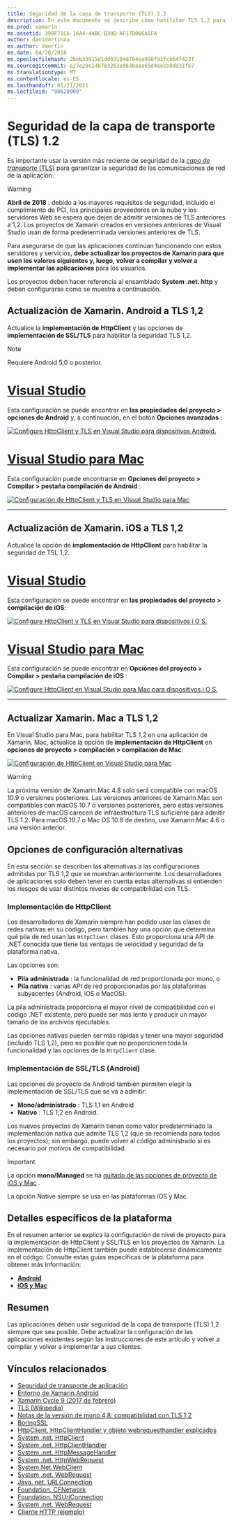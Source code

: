```yaml
---
title: Seguridad de la capa de transporte (TLS) 1.2
description: En este documento se describe cómo habilitar TLS 1,2 para proyectos de Xamarin. iOS, Xamarin. Android y Xamarin. Mac. Muestra cómo hacerlo tanto en Visual Studio 2019 como en Visual Studio para Mac.
ms.prod: xamarin
ms.assetid: 399F71C6-16A4-4ABC-B30D-AF17D066A5FA
author: davidortinau
ms.author: daortin
ms.date: 04/20/2018
ms.openlocfilehash: 2beb33915d1dd03184d784ea998f91fcb64f423f
ms.sourcegitcommit: e27e29c14b783263e063baaa65d4eecb8dd31f57
ms.translationtype: MT
ms.contentlocale: es-ES
ms.lasthandoff: 01/21/2021
ms.locfileid: "98628909"
---
```

# <a name="transport-layer-security-tls-12"></a>Seguridad de la capa de transporte (TLS) 1.2

Es importante usar la versión más reciente de seguridad de la [ _capa de transporte_ (TLS)](https://en.wikipedia.org/wiki/Transport_Layer_Security) para garantizar la seguridad de las comunicaciones de red de la aplicación.

> [!WARNING]
> **Abril de 2018** : debido a los mayores requisitos de seguridad, incluido el cumplimiento de PCI, los principales proveedores en la nube y los servidores Web se espera que dejen de admitir versiones de TLS anteriores a 1,2. Los proyectos de Xamarin creados en versiones anteriores de Visual Studio usan de forma predeterminada versiones anteriores de TLS.
>
> Para asegurarse de que las aplicaciones continúan funcionando con estos servidores y servicios, **debe actualizar los proyectos de Xamarin para que usen los valores siguientes y, luego, volver a compilar y volver a implementar las aplicaciones** para los usuarios.

Los proyectos deben hacer referencia al ensamblado **System .net. http** y deben configurarse como se muestra a continuación.

## <a name="update-xamarinandroid-to-tls-12"></a>Actualización de Xamarin. Android a TLS 1,2

Actualice la **implementación de HttpClient** y las opciones de **implementación de SSL/TLS** para habilitar la seguridad TLS 1,2.

> [!NOTE]
> Requiere Android 5,0 o posterior.

# <a name="visual-studio"></a>[Visual Studio](#tab/windows)

Esta configuración se puede encontrar en **las propiedades del proyecto > opciones de Android** y, a continuación, en el botón **Opciones avanzadas** :

[![Configure HttpClient y TLS en Visual Studio para dispositivos Android.](transport-layer-security-images/android-win-sml.png)](transport-layer-security-images/android-win.png#lightbox)

# <a name="visual-studio-for-mac"></a>[Visual Studio para Mac](#tab/macos)

Esta configuración puede encontrarse en **Opciones del proyecto > Compilar > pestaña compilación de Android** :

[![Configuración de HttpClient y TLS en Visual Studio para Mac](transport-layer-security-images/android-mac-sml.png)](transport-layer-security-images/android-mac.png#lightbox)

-----

## <a name="update-xamarinios-to-tls-12"></a>Actualización de Xamarin. iOS a TLS 1,2

Actualice la opción de **implementación de HttpClient** para habilitar la seguridad de TSL 1,2.

# <a name="visual-studio"></a>[Visual Studio](#tab/windows)

Esta configuración se puede encontrar en **las propiedades del proyecto > compilación de iOS**:

[![Configure HttpClient y TLS en Visual Studio para dispositivos i O S.](transport-layer-security-images/ios-win-sml.png)](transport-layer-security-images/ios-win.png#lightbox)

# <a name="visual-studio-for-mac"></a>[Visual Studio para Mac](#tab/macos)

Esta configuración se puede encontrar en **Opciones del proyecto > Compilar > pestaña compilación de iOS** :

[![Configure HttpClient en Visual Studio para Mac para dispositivos i O S.](transport-layer-security-images/ios-mac-sml.png)](transport-layer-security-images/ios-mac.png#lightbox)

-----

## <a name="update-xamarinmac-to-tls-12"></a>Actualizar Xamarin. Mac a TLS 1,2

En Visual Studio para Mac, para habilitar TLS 1,2 en una aplicación de Xamarin. Mac, actualice la opción de **implementación de HttpClient** en **opciones de proyecto > compilación > compilación de Mac**:

[![Configuración de HttpClient en Visual Studio para Mac](transport-layer-security-images/macos-mac-sml.png)](transport-layer-security-images/macos-mac.png#lightbox)

> [!WARNING]
> La próxima versión de Xamarin.Mac 4.8 solo será compatible con macOS 10.9 o versiones posteriores.
> Las versiones anteriores de Xamarin.Mac son compatibles con macOS 10.7 o versiones posteriores, pero estas versiones anteriores de macOS carecen de infraestructura TLS suficiente para admitir TLS 1.2. Para macOS 10.7 o Mac OS 10.8 de destino, use Xamarin.Mac 4.6 o una versión anterior.

## <a name="alternative-configuration-options"></a>Opciones de configuración alternativas

En esta sección se describen las alternativas a las configuraciones admitidas por TLS 1,2 que se muestran anteriormente.
Los desarrolladores de aplicaciones solo deben tener en cuenta estas alternativas si entienden los riesgos de usar distintos niveles de compatibilidad con TLS.

### <a name="httpclient-implementation"></a>Implementación de HttpClient

Los desarrolladores de Xamarin siempre han podido usar las clases de redes nativas en su código, pero también hay una opción que determina qué pila de red usan las `HttpClient` clases. Esto proporciona una API de .NET conocida que tiene las ventajas de velocidad y seguridad de la plataforma nativa.

Las opciones son:

- **Pila administrada** : la funcionalidad de red proporcionada por mono, o
- **Pila nativa** : varias API de red proporcionadas por las plataformas subyacentes (Android, iOS o MacOS).

La pila administrada proporciona el mayor nivel de compatibilidad con el código .NET existente, pero puede ser más lento y producir un mayor tamaño de los archivos ejecutables.

Las opciones nativas pueden ser más rápidas y tener una mayor seguridad (incluido TLS 1,2), pero es posible que no proporcionen toda la funcionalidad y las opciones de la `HttpClient` clase.

### <a name="ssltls-implementation-android"></a>Implementación de SSL/TLS (Android)

Las opciones de proyecto de Android también permiten elegir la implementación de SSL/TLS que se va a admitir:

- **Mono/administrado** : TLS 1,1 en Android
- **Nativo** : TLS 1,2 en Android.

Los nuevos proyectos de Xamarin tienen como valor predeterminado la implementación nativa que admite TLS 1,2 (que se recomienda para todos los proyectos); sin embargo, puede volver al código administrado si es necesario por motivos de compatibilidad.

> [!IMPORTANT]
> La opción **mono/Managed** se ha [quitado de las opciones de proyecto de iOS y Mac](https://github.com/xamarin/release-notes-archive/blob/master/release-notes/ios/xamarin.ios_10/xamarin.ios_10.8.md) .
>
> La opción Native siempre se usa en las plataformas iOS y Mac.

## <a name="platform-specific-details"></a>Detalles específicos de la plataforma

En el resumen anterior se explica la configuración de nivel de proyecto para la implementación de HttpClient y SSL/TLS en los proyectos de Xamarin. La implementación de HttpClient también puede establecerse dinámicamente en el código. Consulte estas guías específicas de la plataforma para obtener más información:

- [**Android**](~/android/app-fundamentals/http-stack.md)
- [**iOS y Mac**](~/cross-platform/macios/http-stack.md)

## <a name="summary"></a>Resumen

Las aplicaciones deben usar seguridad de la capa de transporte (TLS) 1,2 siempre que sea posible.
Debe actualizar la configuración de las aplicaciones existentes según las instrucciones de este artículo y volver a compilar y volver a implementar a sus clientes.

## <a name="related-links"></a>Vínculos relacionados

- [Seguridad de transporte de aplicación](~/ios/app-fundamentals/ats.md)
- [Entorno de Xamarin.Android](~/android/deploy-test/environment.md)
- [Xamarin Cycle 9 (2017 de febrero)](https://releases.xamarin.com/stable-release-cycle-9/)
- [TLS (Wikipedia)](https://en.wikipedia.org/wiki/Transport_Layer_Security)
- [Notas de la versión de mono 4,8: compatibilidad con TLS 1,2](https://www.mono-project.com/docs/about-mono/releases/4.8.0/#tls-12-support)
- [BoringSSL](https://boringssl.googlesource.com/boringssl/)
- [HttpClient, HttpClientHandler y objeto webrequesthandler explicados](/archive/blogs/henrikn/httpclient-httpclienthandler-and-webrequesthandler-explained)
- [System .net. HttpClient](/previous-versions/visualstudio/hh193681(v=vs.118))
- [System .net. HttpClientHandler](/previous-versions/visualstudio/hh138157(v=vs.118))
- [System .net. HttpMessageHandler](/previous-versions/visualstudio/hh138091(v=vs.118))
- [System .net. HttpWebRequest](/dotnet/api/system.net.httpwebrequest)
- [System.Net.WebClient](/dotnet/api/system.net.webclient)
- [System .net. WebRequest](/dotnet/api/system.net.webrequest)
- [Java. net. URLConnection](https://developer.android.com/reference/java/net/URLConnection.html)
- [Foundation. CFNetwork](xref:CoreFoundation.CFNetwork)
- [Foundation. NSUrlConnection](xref:Foundation.NSUrlConnection)
- [System .net. WebRequest](/dotnet/api/system.net.webrequest)
- [Cliente HTTP (ejemplo)](/samples/xamarin/ios-samples/httpclient/)
